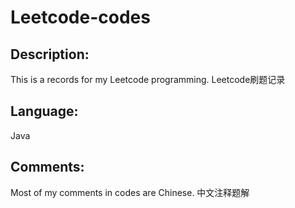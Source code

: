 # Leetcode-codes
## Description:
This is a records for my Leetcode programming.
Leetcode刷题记录
## Language:
Java
## Comments:
Most of my comments in codes are Chinese.
中文注释题解
